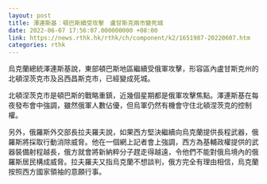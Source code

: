 ```yaml
---
layout: post
title: 澤連斯基︰頓巴斯續受攻擊　盧甘斯克兩市變死城
date: 2022-06-07 17:56:07.000000000 +08:00
link: https://news.rthk.hk/rthk/ch/component/k2/1651987-20220607.htm
categories: rthk
---
```


烏克蘭總統澤連斯基說，東部頓巴斯地區繼續受俄軍攻擊，形容區內盧甘斯克州的北頓涅茨克市及呂西昌斯克市，已經變成死城。

北頓涅茨克市是頓巴斯的戰略重鎮，近幾個星期都是俄軍攻擊焦點。澤連斯基在每夜發布會中強調，雖然俄軍人數佔優，但烏軍仍然有機會守住北頓涅茨克的控制權。

另外，俄羅斯外交部長拉夫羅夫說，如果西方堅決繼續向烏克蘭提供長程武器，俄羅斯將採取行動消除威脅。他在一個網上記者會上強調，西方為基輔政權提供的武器裝備射程越長，俄方就會將新納粹分子趕走得越遠，令他們不能對俄烏境內的俄羅斯居民構成威脅。拉夫羅夫又指烏克蘭不想談判，俄方完全有理由相信，烏克蘭按照西方國家領袖的意願行事。
